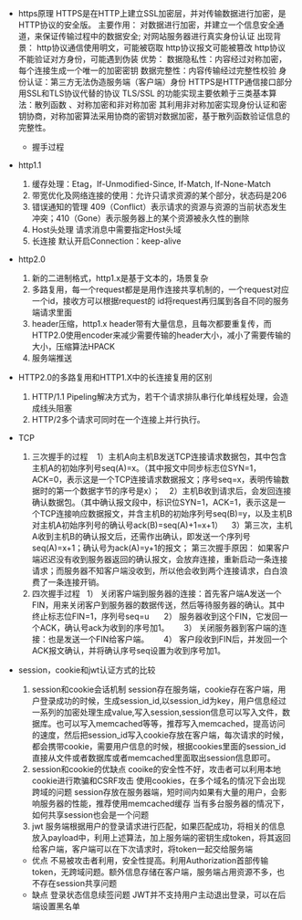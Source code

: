 - https原理
  HTTPS是在HTTP上建立SSL加密层，并对传输数据进行加密，是HTTP协议的安全版。
  主要作用：
    对数据进行加密，并建立一个信息安全通道，来保证传输过程中的数据安全;
    对网站服务器进行真实身份认证
  出现背景：
    http协议通信使用明文，可能被窃取
    http协议报文可能被篡改
    http协议不能验证对方身份，可能遇到伪装
  优势：
    数据隐私性：内容经过对称加密，每个连接生成一个唯一的加密密钥
    数据完整性：内容传输经过完整性校验
    身份认证：第三方无法伪造服务端（客户端）身份
  HTTPS是HTTP通信接口部分用SSL和TLS协议代替的协议
  TLS/SSL 的功能实现主要依赖于三类基本算法：散列函数 、对称加密和非对称加密  其利用非对称加密实现身份认证和密钥协商，对称加密算法采用协商的密钥对数据加密，基于散列函数验证信息的完整性。
  - 握手过程
    
- http1.1
  1. 缓存处理：Etag，If-Unmodified-Since, If-Match, If-None-Match
  2. 带宽优化及网络连接的使用：允许只请求资源的某个部分，状态码是206
  3. 错误通知的管理 409（Conflict）表示请求的资源与资源的当前状态发生冲突；410（Gone）表示服务器上的某个资源被永久性的删除
  4. Host头处理 请求消息中需要指定Host头域
  5. 长连接 默认开启Connection：keep-alive
- http2.0
  1. 新的二进制格式，http1.x是基于文本的，场景复杂
  2. 多路复用，每一个request都是是用作连接共享机制的，一个request对应一个id，接收方可以根据request的 id将request再归属到各自不同的服务端请求里面
  3. header压缩，http1.x header带有大量信息，且每次都要重复传，而HTTP2.0使用encoder来减少需要传输的header大小，减小了需要传输的大小，压缩算法HPACK
  4. 服务端推送
- HTTP2.0的多路复用和HTTP1.X中的长连接复用的区别
  1. HTTP/1.1 Pipeling解决方式为，若干个请求排队串行化单线程处理，会造成线头阻塞
  2. HTTP/2多个请求可同时在一个连接上并行执行。
- TCP
  1. 三次握手的过程
       1）主机A向主机B发送TCP连接请求数据包，其中包含主机A的初始序列号seq(A)=x。（其中报文中同步标志位SYN=1，ACK=0，表示这是一个TCP连接请求数据报文；序号seq=x，表明传输数据时的第一个数据字节的序号是x）；
       2）主机B收到请求后，会发回连接确认数据包。（其中确认报文段中，标识位SYN=1，ACK=1，表示这是一个TCP连接响应数据报文，并含主机B的初始序列号seq(B)=y，以及主机B对主机A初始序列号的确认号ack(B)=seq(A)+1=x+1）
       3）第三次，主机A收到主机B的确认报文后，还需作出确认，即发送一个序列号seq(A)=x+1；确认号为ack(A)=y+1的报文；
    第三次握手原因：
      如果客户端迟迟没有收到服务器返回的确认报文，会放弃连接，重新启动一条连接请求；而服务器不知客户端没收到，所以他会收到两个连接请求，白白浪费了一条连接开销。
  2. 四次握手过程
      1） 关闭客户端到服务器的连接：首先客户端A发送一个FIN，用来关闭客户到服务器的数据传送，然后等待服务器的确认。其中终止标志位FIN=1，序列号seq=u
     　 2） 服务器收到这个FIN，它发回一个ACK，确认号ack为收到的序号加1。
      　3） 关闭服务器到客户端的连接：也是发送一个FIN给客户端。
     　 4） 客户段收到FIN后，并发回一个ACK报文确认，并将确认序号seq设置为收到序号加1。
- session，cookie和jwt认证方式的比较
  1. session和cookie会话机制
    session存在服务端，cookie存在客户端，用户登录成功的时候，生成session_id,以session_id为key，用户信息经过一系列的加密处理生成value,写入session,session信息可以写入文件，数据库。也可以写入memcached等等，推荐写入memcached，提高访问的速度，然后把session_id写入cookie存放在客户端，每次请求的时候，都会携带cookie，需要用户信息的时候，根据cookies里面的session_id直接从文件或者数据库或者memcached里面取出session信息即可。
  2. session和cookie的优缺点
    cooike的安全性不好，攻击者可以利用本地cookie进行欺骗和CSRF攻击
    使用cookies，在多个域名的情况下会出现跨域的问题
    session存放在服务器端，短时间内如果有大量的用户，会影响服务器的性能，推荐使用memcached缓存
    当有多台服务器的情况下，如何共享session也会是一个问题
  3. jwt
    服务端根据用户的登录请求进行匹配，如果匹配成功，将相关的信息放入payload中，利用上述算法，加上服务端的密钥生成token，将其返回给客户端，客户端可以在下次请求时，将token一起交给服务端
    - 优点
      不易被攻击者利用，安全性提高。利用Authorization首部传输token，无跨域问题。额外信息存储在客户端，服务端占用资源不多，也不存在session共享问题
    - 缺点
      登录状态信息续签问题
      JWT并不支持用户主动退出登录，可以在后端设置黑名单
